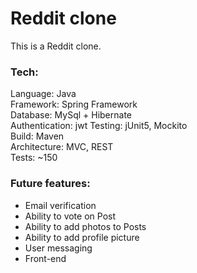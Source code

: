 # Reddit clone
This is a Reddit clone.

### Tech:
Language: Java  
Framework: Spring Framework  
Database: MySql + Hibernate  
Authentication: jwt
Testing: jUnit5, Mockito  
Build: Maven  
Architecture: MVC, REST  
Tests: ~150

### Future features:
- Email verification
- Ability to vote on Post
- Ability to add photos to Posts
- Ability to add profile picture
- User messaging
- Front-end